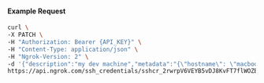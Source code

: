 <!-- Code generated for API Clients. DO NOT EDIT. -->

#### Example Request

```bash
curl \
-X PATCH \
-H "Authorization: Bearer {API_KEY}" \
-H "Content-Type: application/json" \
-H "Ngrok-Version: 2" \
-d '{"description":"my dev machine","metadata":"{\"hostname\": \"macbook.local\"}"}' \
https://api.ngrok.com/ssh_credentials/sshcr_2rwrpV6VEYB5vDJ8KvFT7flWOZB
```
